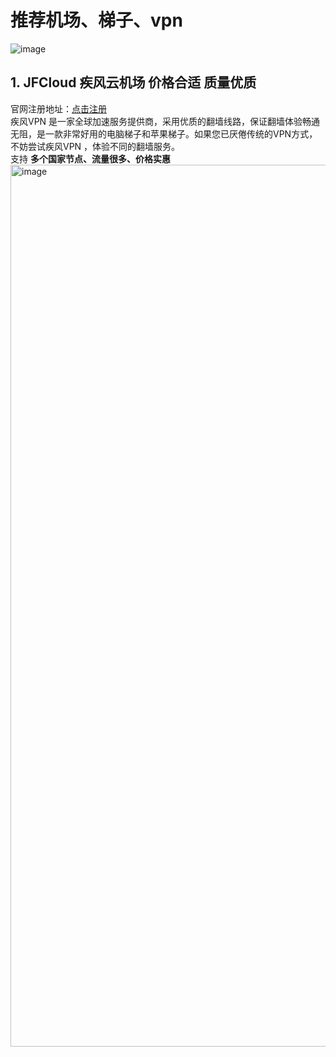 # 推荐机场、梯子、vpn
![image](https://github.com/user-attachments/assets/7974c23d-6966-46da-a49f-faf942e1567a)

## 1. JFCloud 疾风云机场 价格合适 质量优质
  官网注册地址：[点击注册](https://homes.tr25.cn?code=JAAw)  
  疾风VPN 是一家全球加速服务提供商，采用优质的翻墙线路，保证翻墙体验畅通无阻，是一款非常好用的电脑梯子和苹果梯子。如果您已厌倦传统的VPN方式，不妨尝试疾风VPN ，体验不同的翻墙服务。  
  支持 **多个国家节点、流量很多、价格实惠**
  <img width="1411" alt="image" src="https://github.com/user-attachments/assets/828a1501-dbff-45c2-8468-c5c8a8de1650">
